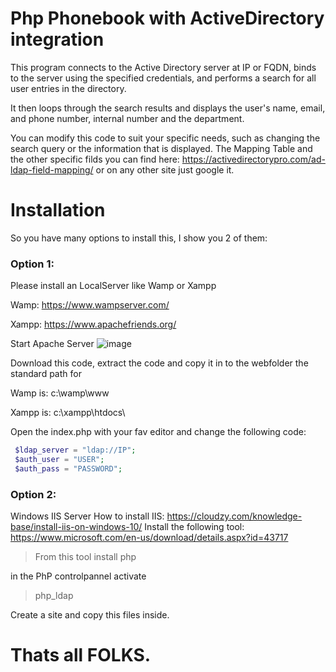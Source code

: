 # Php Phonebook with ActiveDirectory integration

This program connects to the Active Directory server at IP or FQDN, binds to the server using the specified credentials, 
and performs a search for all user entries in the directory. 

It then loops through the search results and displays the user's name, email, and phone number, internal number and the department.

You can modify this code to suit your specific needs, such as changing the search query or the information that is displayed.
The Mapping Table and the other specific filds you can find here: https://activedirectorypro.com/ad-ldap-field-mapping/ or on any other site just google it.

# Installation

So you have many options to install this, I show you 2 of them:

### Option 1:
Please install an LocalServer like Wamp or Xampp

Wamp: https://www.wampserver.com/ 

Xampp: https://www.apachefriends.org/

Start Apache Server
![image](https://user-images.githubusercontent.com/94163529/207306690-ed03c52e-2990-49ac-b4db-d82536d14c52.png)

Download this code, extract the code and copy it in to the webfolder the standard path for 

  Wamp is: c:\wamp\www
  
  Xampp is: c:\xampp\htdocs\
  
 Open the index.php with your fav editor and change the following code:
 
 ```php 
  $ldap_server = "ldap://IP";
  $auth_user = "USER";
  $auth_pass = "PASSWORD";
```

### Option 2:
Windows IIS Server
How to install IIS: https://cloudzy.com/knowledge-base/install-iis-on-windows-10/
Install the following tool: https://www.microsoft.com/en-us/download/details.aspx?id=43717
  > From this tool install php
  
 in the PhP controlpannel activate
  > php_ldap
  
 Create a site and copy this files inside.
 
 # Thats all FOLKS.



